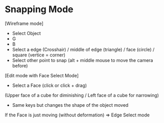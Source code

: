 # Snapping Mode

\[Wireframe mode]

* Select Object
* G
* B
* Select a edge (Crosshair) / middle of edge (triangle) / face (circle) / square (vertice = corner)
* Select other point to snap (alt + middle mouse to move the camera before)

\[Edit mode with Face Select Mode]

* Select a Face (click or click + drag)&#x20;

(Upper face of a cube for diminishing / Left face of a cube for narrowing)&#x20;

* Same keys but changes the shape of the object moved

If the Face is just moving (without deformation) ⇒ Edge Select mode

